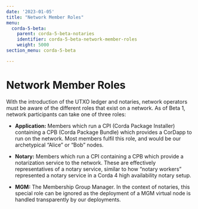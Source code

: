 ```yaml
---
date: '2023-01-05'
title: "Network Member Roles"
menu:
  corda-5-beta:
    parent: corda-5-beta-notaries
    identifier: corda-5-beta-network-member-roles
    weight: 5000
section_menu: corda-5-beta

---
```


# Network Member Roles

With the introduction of the UTXO ledger and notaries, network operators must be aware of the different roles that exist on a network. As of Beta 1, network participants can take one of three roles:

* **Application:** Members which run a CPI (Corda Package Installer) containing a CPB (Corda Package Bundle) which provides a CorDapp to run on the network. Most members fulfil this role, and would be our archetypical “Alice” or “Bob” nodes.

* **Notary:** Members which run a CPI containing a CPB which provide a notarization service to the network. These are effectively representatives of a notary service, similar to how “notary workers” represented a notary service in a Corda 4 high availability notary setup.

* **MGM:** The Membership Group Manager. In the context of notaries, this special role can be ignored as the deployment of a MGM virtual node is handled transparently by our deployments.